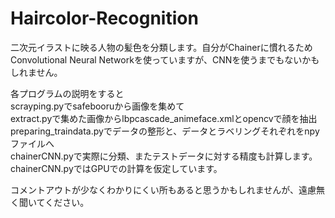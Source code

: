 # Haircolor-Recognition
二次元イラストに映る人物の髪色を分類します。自分がChainerに慣れるためConvolutional Neural Networkを使っていますが、CNNを使うまでもないかもしれません。

各プログラムの説明をすると  
scrayping.pyでsafebooruから画像を集めて  
extract.pyで集めた画像からlbpcascade_animeface.xmlとopencvで顔を抽出  
preparing_traindata.pyでデータの整形と、データとラベリングそれぞれをnpyファイルへ  
chainerCNN.pyで実際に分類、またテストデータに対する精度も計算します。chainerCNN.pyではGPUでの計算を仮定しています。

コメントアウトが少なくわかりにくい所もあると思うかもしれませんが、遠慮無く聞いてください。
